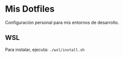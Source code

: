 # Mis Dotfiles

Configuración personal para mis entornos de desarrollo.

## WSL

Para instalar, ejecuta:
`./wsl/install.sh`

